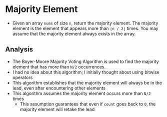 # Majority Element
- Given an array `nums` of size `n`, return the majority element. The majority element is the element that appears more than `⌊n / 2⌋` times. You may assume that the majority element always exists in the array.

## Analysis
- The Boyer-Moore Majority Voting Algorithm is used to find the majority element that has more than `N/2` occurrences.
- I had no idea about this algorithm; I initially thought about using bitwise operators
- This algorithm establishes that the majority element will always be in the lead, even after encountering other elements
- This algorithm assumes the majority element occurs more than `N/2` times
  - This assumption guarantees that even if `count` goes back to `0`, the majority element will retake the lead
